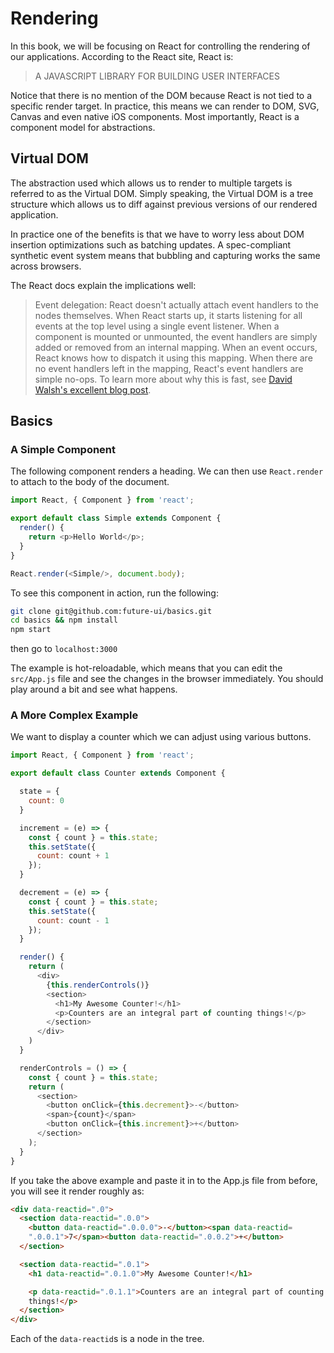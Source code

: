 
# Rendering

In this book, we will be focusing on React for controlling the
rendering of our applications. According to the React site, React is:

> A JAVASCRIPT LIBRARY FOR BUILDING USER INTERFACES

Notice that there is no mention of the DOM because React is not tied
to a specific render target. In practice, this means we can render to
DOM, SVG, Canvas and even native iOS components. Most importantly,
React is a component model for abstractions.

## Virtual DOM

The abstraction used which allows us to render to multiple targets is
referred to as the Virtual DOM. Simply speaking, the Virtual DOM is a tree
structure which allows us to diff against previous versions of our
rendered application.

In practice one of the benefits is that we have to worry less about
DOM insertion optimizations such as batching updates. A spec-compliant
synthetic event system means that bubbling and capturing works the
same across browsers.

The React docs explain the implications well:

> Event delegation: React doesn't actually attach event handlers to
> the nodes themselves. When React starts up, it starts listening for
> all events at the top level using a single event listener. When a
> component is mounted or unmounted, the event handlers are simply
> added or removed from an internal mapping. When an event occurs,
> React knows how to dispatch it using this mapping. When there are no
> event handlers left in the mapping, React's event handlers are
> simple no-ops. To learn more about why this is fast, see [David
> Walsh's excellent blog post](http://davidwalsh.name/event-delegate).


## Basics

### A Simple Component

The following component renders a heading. We can then use
`React.render` to attach to the body of the document.

```javascript
import React, { Component } from 'react';

export default class Simple extends Component {
  render() {
    return <p>Hello World</p>;
  }
}
```

```javascript
React.render(<Simple/>, document.body);
```

To see this component in action, run the following:

```bash
git clone git@github.com:future-ui/basics.git
cd basics && npm install
npm start
```

then go to `localhost:3000`

The example is hot-reloadable, which means that you can edit the
`src/App.js` file and see the changes in the browser immediately. You
should play around a bit and see what happens.

### A More Complex Example

We want to display a counter which we can adjust using various
buttons.

```javascript
import React, { Component } from 'react';

export default class Counter extends Component {

  state = {
    count: 0
  }

  increment = (e) => {
    const { count } = this.state;
    this.setState({
      count: count + 1
    });
  }

  decrement = (e) => {
    const { count } = this.state;
    this.setState({
      count: count - 1
    });
  }

  render() {
    return (
      <div>
        {this.renderControls()}
        <section>
          <h1>My Awesome Counter!</h1>
          <p>Counters are an integral part of counting things!</p>
        </section>
      </div>
    )
  }

  renderControls = () => {
    const { count } = this.state;
    return (
      <section>
        <button onClick={this.decrement}>-</button>
        <span>{count}</span>
        <button onClick={this.increment}>+</button>
      </section>
    );
  }
}
```

If you take the above example and paste it in to the App.js file from
before, you will see it render roughly as:

```html
<div data-reactid=".0">
  <section data-reactid=".0.0">
    <button data-reactid=".0.0.0">-</button><span data-reactid=
    ".0.0.1">7</span><button data-reactid=".0.0.2">+</button>
  </section>

  <section data-reactid=".0.1">
    <h1 data-reactid=".0.1.0">My Awesome Counter!</h1>

    <p data-reactid=".0.1.1">Counters are an integral part of counting
    things!</p>
  </section>
</div>
```

Each of the `data-reactid`s is a node in the tree.
